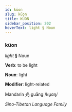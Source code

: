 ```yaml
---
id: küon
slug: küon
title: KÜON
sidebar_position: 202
hoverText: light § Noun
---
```


### küon

*light* **§** Noun

**Verb**: to be light

**Noun**: light

**Modifier**: light-related

Mandarin 光 guāng /ku̯ɑŋ/

*Sino-Tibetan Language Family*